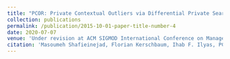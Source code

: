 ```yaml
---
title: "PCOR: Private Contextual Outliers via Differential Private Search"
collection: publications
permalink: /publication/2015-10-01-paper-title-number-4
date: 2020-07-07
venue: 'Under revision at ACM SIGMOD International Conference on Management of Data'
citation: 'Masoumeh Shafieinejad, Florian Kerschbaum, Ihab F. Ilyas, PCOR: Private Contextual Outliers via Differential Private Search, Under revision at SIGMOD2021'
---
```


